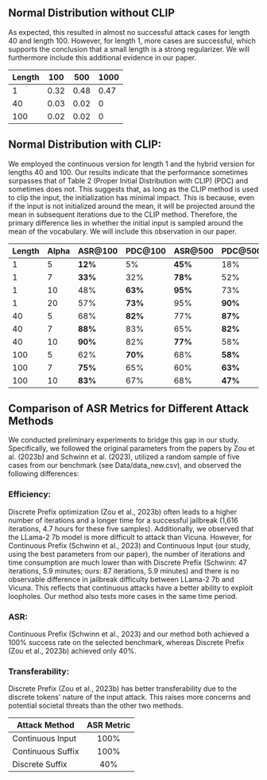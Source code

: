 ## Normal Distribution without CLIP

As expected, this resulted in almost no successful attack cases for length 40 and length 100. However, for length 1, more cases are successful, which supports the conclusion that a small length is a strong regularizer. We will furthermore include this additional evidence in our paper.

| Length | 100  | 500  | 1000 |
|--------|------|------|------|
| 1      | 0.32 | 0.48 | 0.47 |
| 40     | 0.03 | 0.02 | 0    |
| 100    | 0.02 | 0.02 | 0    |



## Normal Distribution with CLIP: 

We employed the continuous version for length 1 and the hybrid version for lengths 40 and 100. Our results indicate that the performance sometimes surpasses that of Table 2 (Proper Initial Distribution with CLIP) (PDC) and sometimes does not. This suggests that, as long as the CLIP method is used to clip the input, the initialization has minimal impact. This is because, even if the input is not initialized around the mean, it will be projected around the mean in subsequent iterations due to the CLIP method. Therefore, the primary difference lies in whether the initial input is sampled around the mean of the vocabulary. We will include this observation in our paper.


<!-- | Length | Alpha | ASR@100 | ASR@500 | ASR@1000 |
|--------|-------|---------|---------|----------|
| 1      | 5     | 0.12    | 0.45    | 0.43     |
|        | 7     | 0.33    | 0.78    | 0.72     |
|        | 10    | 0.48    | **0.95** | 0.82    |
|        | 20    | **0.57** | **0.95** | **0.78** |
| 40     | 5     | 0.68    | 0.77    | 0.77     |
|        | 7     | 0.88    | 0.65    | 0.68     |
|        | 10    | **0.90** | **0.77** | **0.77** |
| 100    | 5     | 0.62    | 0.68    | 0.70     |
|        | 7     | 0.75    | 0.60    | 0.60     |
|        | 10    | **0.83** | **0.68** | **0.70** | -->
| Length | Alpha | **ASR@100** | **PDC@100** | **ASR@500** | **PDC@500** | **ASR@1000** | **PDC@1000** |
|--------|-------|-------------|-------------|-------------|-------------|--------------|--------------|
| 1      | 5     | **12%**     | 5%          | **45%**     | 18%         | **43%**      | 8%           |
| 1      | 7     | **33%**     | 32%         | **78%**     | 52%         | 72%          | **63%**      |
| 1      | 10    | 48%         | **63%**     | **95%**     | 73%         | 82%          | **85%**      |
| 1      | 20    | 57%         | **73%**     | 95%         | **90%**     | 78%          | **95%**      |
| 40     | 5     | 68%         | **82%**     | 77%         | **87%**     | 77%          | **83%**      |
| 40     | 7     | **88%**     | 83%         | 65%         | **82%**     | 68%          | **82%**      |
| 40     | 10    | **90%**     | 82%         | **77%**     | 58%         | **77%**      | 62%          |
| 100    | 5     | 62%         | **70%**     | 68%         | **58%**     | **70%**      | 60%          |
| 100    | 7     | **75%**     | 65%         | 60%         | **63%**     | **60%**      | 60%          |
| 100    | 10    | **83%**     | 67%         | 68%         | **47%**     | **70%**      | 45%          |



## Comparison of ASR Metrics for Different Attack Methods
We conducted preliminary experiments to bridge this gap in our study. Specifically, we followed the original parameters from the papers by Zou et al. (2023b) and Schwinn et al. (2023), utilized a random sample of five cases from our benchmark (see Data/data_new.csv), and observed the following differences:

### Efficiency:

Discrete Prefix optimization (Zou et al., 2023b) often leads to a higher number of iterations and a longer time for a successful jailbreak (1,616 iterations, 4.7 hours for these five samples). Additionally, we observed that the LLama-2 7b model is more difficult to attack than Vicuna. However, for Continuous Prefix (Schwinn et al., 2023) and Continuous Input (our study, using the best parameters from our paper), the number of iterations and time consumption are much lower than with Discrete Prefix (Schwinn: 47 iterations, 5.9 minutes; ours: 87 iterations, 5.9 minutes) and there is no observable difference in jailbreak difficulty between LLama-2 7b and Vicuna. This reflects that continuous attacks have a better ability to exploit loopholes. Our method also tests more cases in the same time period.

### ASR:
Continuous Prefix (Schwinn et al., 2023) and our method both achieved a 100% success rate on the selected benchmark, whereas Discrete Prefix (Zou et al., 2023b) achieved only 40%.

### Transferability:
Discrete Prefix (Zou et al., 2023b) has better transferability due to the discrete tokens' nature of the input attack. This raises more concerns and potential societal threats than the other two methods.


| Attack Method       | ASR Metric |
| ------------------- |:----------:|
| Continuous Input    | 100%       |
| Continuous Suffix   | 100%       |
| Discrete Suffix     | 40%        |

